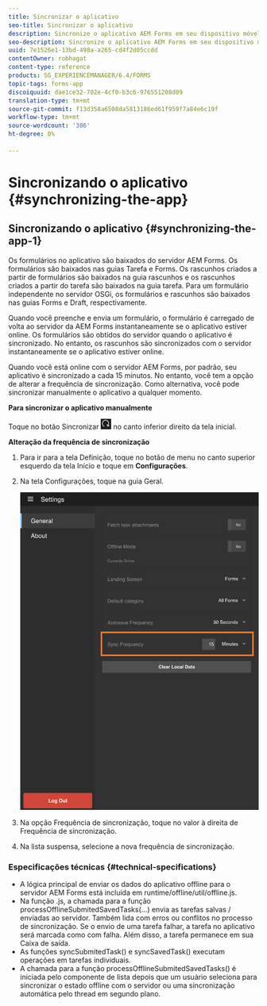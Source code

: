 ```yaml
---
title: Sincronizar o aplicativo
seo-title: Sincronizar o aplicativo
description: Sincronize o aplicativo AEM Forms em seu dispositivo móvel com o servidor AEM Forms.
seo-description: Sincronize o aplicativo AEM Forms em seu dispositivo móvel com o servidor AEM Forms.
uuid: 7e1526e1-13bd-498a-a265-cd4f2d05ccdd
contentOwner: robhagat
content-type: reference
products: SG_EXPERIENCEMANAGER/6.4/FORMS
topic-tags: forms-app
discoiquuid: dae1ce32-702e-4cf0-b3c6-976551208d09
translation-type: tm+mt
source-git-commit: f13d358a6508da5813186ed61f959f7a84e6c19f
workflow-type: tm+mt
source-wordcount: '386'
ht-degree: 0%

---
```



# Sincronizando o aplicativo {#synchronizing-the-app}

## Sincronizando o aplicativo {#synchronizing-the-app-1}

Os formulários no aplicativo são baixados do servidor AEM Forms. Os formulários são baixados nas guias Tarefa e Forms. Os rascunhos criados a partir de formulários são baixados na guia rascunhos e os rascunhos criados a partir do tarefa são baixados na guia tarefa. Para um formulário independente no servidor OSGi, os formulários e rascunhos são baixados nas guias Forms e Draft, respectivamente.

Quando você preenche e envia um formulário, o formulário é carregado de volta ao servidor da AEM Forms instantaneamente se o aplicativo estiver online. Os formulários são obtidos do servidor quando o aplicativo é sincronizado. No entanto, os rascunhos são sincronizados com o servidor instantaneamente se o aplicativo estiver online.

Quando você está online com o servidor AEM Forms, por padrão, seu aplicativo é sincronizado a cada 15 minutos. No entanto, você tem a opção de alterar a frequência de sincronização. Como alternativa, você pode sincronizar manualmente o aplicativo a qualquer momento.

**Para sincronizar o aplicativo manualmente**

Toque no botão Sincronizar ![sync-app](assets/sync-app.png) no canto inferior direito da tela inicial.

**Alteração da frequência de sincronização**

1. Para ir para a tela Definição, toque no botão de menu no canto superior esquerdo da tela Início e toque em **Configurações**.
1. Na tela Configurações, toque na guia Geral.

   ![Configuração de frequência de sincronização na janela Configurações gerais](assets/gen-settings-1.png)

1. Na opção Frequência de sincronização, toque no valor à direita de Frequência de sincronização.
1. Na lista suspensa, selecione a nova frequência de sincronização.

### Especificações técnicas {#technical-specifications}

* A lógica principal de enviar os dados do aplicativo offline para o servidor AEM Forms está incluída em runtime/offline/util/offline.js.
* Na função .js, a chamada para a função processOfflineSubmitedSavedTasks(...) envia as tarefas salvas / enviadas ao servidor. Também lida com erros ou conflitos no processo de sincronização. Se o envio de uma tarefa falhar, a tarefa no aplicativo será marcada como com falha. Além disso, a tarefa permanece em sua Caixa de saída.
* As funções syncSubmitedTask() e syncSavedTask() executam operações em tarefas individuais.
* A chamada para a função processOfflineSubmitedSavedTasks() é iniciada pelo componente de lista depois que um usuário seleciona para sincronizar o estado offline com o servidor ou uma sincronização automática pelo thread em segundo plano.

